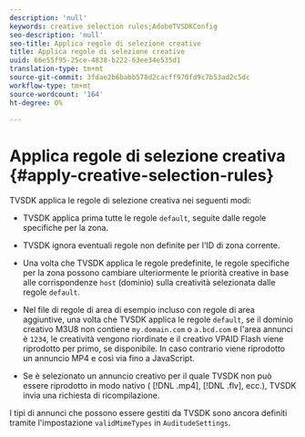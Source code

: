 ```yaml
---
description: 'null'
keywords: creative selection rules;AdobeTVSDKConfig
seo-description: 'null'
seo-title: Applica regole di selezione creative
title: Applica regole di selezione creative
uuid: 66e55f95-25ce-4838-b222-63ee34e535d1
translation-type: tm+mt
source-git-commit: 3fdae2b6babb578d2cacff970fd9c7b53ad2c5dc
workflow-type: tm+mt
source-wordcount: '164'
ht-degree: 0%

---
```



# Applica regole di selezione creativa {#apply-creative-selection-rules}

TVSDK applica le regole di selezione creativa nei seguenti modi:

* TVSDK applica prima tutte le regole `default`, seguite dalle regole specifiche per la zona.
* TVSDK ignora eventuali regole non definite per l&#39;ID di zona corrente.
* Una volta che TVSDK applica le regole predefinite, le regole specifiche per la zona possono cambiare ulteriormente le priorità creative in base alle corrispondenze `host` (dominio) sulla creatività selezionata dalle regole `default`.

* Nel file di regole di area di esempio incluso con regole di area aggiuntive, una volta che TVSDK applica le regole `default`, se il dominio creativo M3U8 non contiene `my.domain.com` o `a.bcd.com` e l&#39;area annunci è `1234`, le creatività vengono riordinate e il creativo VPAID Flash viene riprodotto per primo, se disponibile. In caso contrario viene riprodotto un annuncio MP4 e così via fino a JavaScript.

* Se è selezionato un annuncio creativo per il quale TVSDK non può essere riprodotto in modo nativo ( [!DNL .mp4], [!DNL .flv], ecc.), TVSDK invia una richiesta di ricompilazione.

I tipi di annunci che possono essere gestiti da TVSDK sono ancora definiti tramite l&#39;impostazione `validMimeTypes` in `AuditudeSettings`.

<!-- 

In Android 2.5 API docs, I see a 
<span class="codeph"> setValidMimeTypes</span> but not a 
<span class="codeph"> getValidMimeTypes</span>.

 -->

